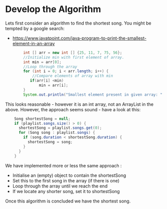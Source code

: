 # Develop the Algorithm

Lets first consider an algorithm to find the shortest song. You might be tempted by a google search:

- <https://www.javatpoint.com/java-program-to-print-the-smallest-element-in-an-array>

~~~java
        int [] arr = new int [] {25, 11, 7, 75, 56};  
        //Initialize min with first element of array.  
        int min = arr[0];  
        //Loop through the array  
        for (int i = 0; i < arr.length; i++) {  
            //Compare elements of array with min  
           if(arr[i] <min)  
               min = arr[i];  
        }  
        System.out.println("Smallest element present in given array: " + min);  
~~~

This looks reasonable - however it is an int array, not an ArrayList in the above. However, the approach seems sound - have a look at this:

~~~java
    Song shortestSong = null;
    if (playlist.songs.size() > 0) {
      shortestSong = playlist.songs.get(0);
      for (Song song : playlist.songs) {
        if (song.duration < shortestSong.duration) {
          shortestSong = song;
        }
      }
    }
~~~

We have implemented more or less the same approach :

- Initialise an (empty) object to contain the shortestSong
- Set this to the first song in the array (if there is one)
- Loop through the array until we reach the end
- If we locate any shorter song, set it to shortestSong

Once this algorithm is concluded we have the shortest song.







